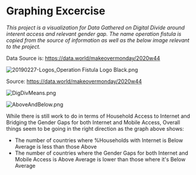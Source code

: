 # Graphing Excercise

*This project is a visualization for Data Gathered on Digital Divide around interent access and relevant gender gap. The name operation fistula is copied from the source of information as well as the below image relevant to the project.*

Data Source is: https://data.world/makeovermonday/2020w44

![20190227-Logos_Operation Fistula Logo Black.png](https://view.dwcontent.com/file_view/makeovermonday/2020w44/20190227-Logos_Operation%20Fistula%20Logo%20Black.png?auth=eyJhbGciOiJIUzUxMiJ9.eyJzdWIiOiJwcm9kLXVzZXItY2xpZW50Om10aGlydGVlbiIsImlzcyI6ImFnZW50Om10aGlydGVlbjo6ZTkyZWFkZDEtMGQzMS00Zjc2LWI0YzctZjRmNThjYzZmN2VjIiwiaWF0IjoxNjMyNDM2MjAyLCJyb2xlIjpbInVzZXIiLCJ1c2VyX2FwaV9hZG1pbiIsInVzZXJfYXBpX2VudGVycHJpc2VfYWRtaW4iLCJ1c2VyX2FwaV9yZWFkIiwidXNlcl9hcGlfd3JpdGUiXSwiZ2VuZXJhbC1wdXJwb3NlIjpmYWxzZSwidXJsIjoiMDVkMjRmMWM0YjEzOTc4YWM0MWUzNjVmNWFlMTNiYWY3MDMxNjM0ZSJ9.atmYF8kx_PEjST0zatGUyZir_13RSX0JDksaza_NZPlxyGK02uXCgZT2YCT_ghKIJPwotkD8c7yrwXAbuUWYWw)

Source: https://data.world/makeovermonday/2020w44

![DigDivMeans.png](https://drive.google.com/uc?export=view&id=1-GSAmiIoLWTEiPcDc0rdBxLXjcyw_-is)

![AboveAndBelow.png](https://drive.google.com/uc?export=view&id=1DyXkxRue7y9Ad4ULTjWETi27OPYwpidp)

While there is still work to do in terms of Household Access to Internet and Bridging the Gender Gaps for both Internet and Mobile Access, Overall things seem to be going in the right direction as the graph above shows:
- The number of countries where %Households with Internet is Below Average is less than those Above
- The number of countries where the Gender Gaps for both Internet and Mobile Access is Above Average is lower than those where it's Below Average
